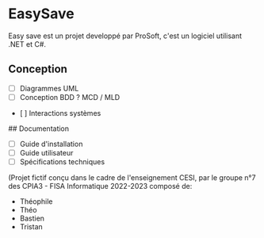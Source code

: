 # EasySave

Easy save est un projet developpé par ProSoft, c'est un logiciel utilisant .NET et C#. 

## Conception

- [ ] Diagrammes UML
- [ ] Conception BDD ? MCD / MLD
- [ ] Interactions systèmes

## Documentation

- [ ] Guide d'installation
- [ ] Guide utilisateur
- [ ] Spécifications techniques

(Projet fictif conçu dans le cadre de l'enseignement CESI, par le groupe n°7 des CPIA3 - FISA Informatique 2022-2023 composé de:
 - Théophile
 - Théo
 - Bastien
 - Tristan
